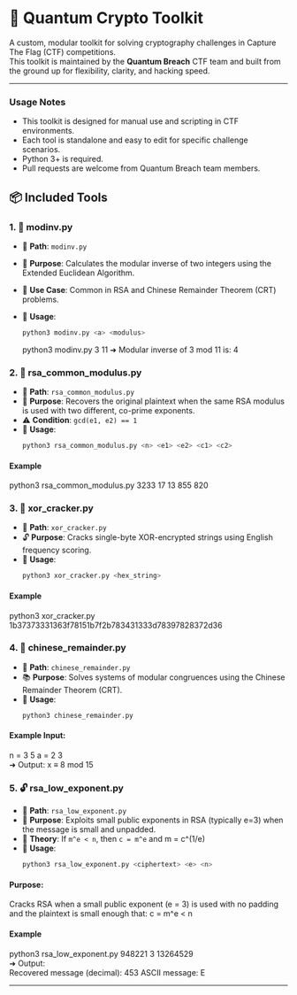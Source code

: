 # 🔐 Quantum Crypto Toolkit

A custom, modular toolkit for solving cryptography challenges in Capture The Flag (CTF) competitions.  
This toolkit is maintained by the **Quantum Breach** CTF team and built from the ground up for flexibility, clarity, and hacking speed.

---

### Usage Notes

- This toolkit is designed for manual use and scripting in CTF environments.
- Each tool is standalone and easy to edit for specific challenge scenarios.
- Python 3+ is required.
- Pull requests are welcome from Quantum Breach team members.

## 📦 Included Tools

### 1. 🔢 modinv.py
- 📍 **Path**: `modinv.py`
- 🧮 **Purpose**: Calculates the modular inverse of two integers using the Extended Euclidean Algorithm.
- 🧪 **Use Case**: Common in RSA and Chinese Remainder Theorem (CRT) problems.
- 🧰 **Usage**:
  ```bash
  python3 modinv.py <a> <modulus>
  ```

  python3 modinv.py 3 11
➜ Modular inverse of 3 mod 11 is: 4

### 2. 🧩 rsa_common_modulus.py
- 📍 **Path**: `rsa_common_modulus.py`
- 🔐 **Purpose**: Recovers the original plaintext when the same RSA modulus is used with two different, co-prime exponents.
- ⚠️ **Condition**: `gcd(e1, e2) == 1`
- 🧰 **Usage**:
  ```bash
  python3 rsa_common_modulus.py <n> <e1> <e2> <c1> <c2>

#### Example
python3 rsa_common_modulus.py 3233 17 13 855 820

### 3. 🧪 xor_cracker.py
- 📍 **Path**: `xor_cracker.py`
- 🔓 **Purpose**: Cracks single-byte XOR-encrypted strings using English frequency scoring.
- 🧰 **Usage**:
  ```bash
  python3 xor_cracker.py <hex_string>

#### Example
python3 xor_cracker.py 1b37373331363f78151b7f2b783431333d78397828372d36

### 4. 🔁 chinese_remainder.py
- 📍 **Path**: `chinese_remainder.py`
- 📚 **Purpose**: Solves systems of modular congruences using the Chinese Remainder Theorem (CRT).
- 🧰 **Usage**:
  ```bash
  python3 chinese_remainder.py

#### Example Input:
n = 3 5
a = 2 3
<br>➜ Output: x ≡ 8 mod 15</br>

### 5. 🔓 rsa_low_exponent.py
- 📍 **Path**: `rsa_low_exponent.py`
- 🧨 **Purpose**: Exploits small public exponents in RSA (typically e=3) when the message is small and unpadded.
- 📘 **Theory**: If `m^e < n`, then `c = m^e` and m = c^(1/e)
- 🧰 **Usage**:
  ```bash
  python3 rsa_low_exponent.py <ciphertext> <e> <n>

#### Purpose:
Cracks RSA when a small public exponent (e = 3) is used with no padding and the plaintext is small enough that:
c = m^e < n
#### Example 
python3 rsa_low_exponent.py 948221 3 13264529
<br>➜ Output:</br>
Recovered message (decimal): 453
ASCII message: E















---






